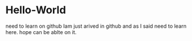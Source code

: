# Hello-World
need to learn on github
Iam just arived in github and as I said need to learn here. hope can be ablte on it.
